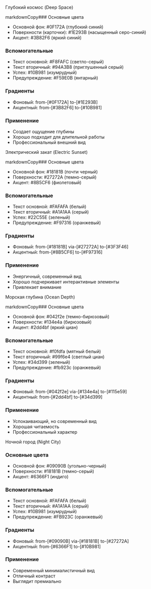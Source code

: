 Глубокий космос (Deep Space)

markdownCopy### Основные цвета
- Основной фон: #0F172A (глубокий синий)
- Поверхности (карточки): #1E293B (насыщенный серо-синий)
- Акцент: #3B82F6 (яркий синий)

### Вспомогательные
- Текст основной: #F8FAFC (светло-серый)
- Текст вторичный: #94A3B8 (приглушенный серый)
- Успех: #10B981 (изумрудный)
- Предупреждение: #F59E0B (янтарный)

### Градиенты
- Фоновый: from-[#0F172A] to-[#1E293B]
- Акцентный: from-[#3B82F6] to-[#10B981]

### Применение
- Создает ощущение глубины
- Хорошо подходит для длительной работы
- Профессиональный внешний вид

Электрический закат (Electric Sunset)

markdownCopy### Основные цвета
- Основной фон: #18181B (почти черный)
- Поверхности: #27272A (темно-серый)
- Акцент: #8B5CF6 (фиолетовый)

### Вспомогательные
- Текст основной: #FAFAFA (белый)
- Текст вторичный: #A1A1AA (серый)
- Успех: #22C55E (зеленый)
- Предупреждение: #F97316 (оранжевый)

### Градиенты
- Фоновый: from-[#18181B] via-[#27272A] to-[#3F3F46]
- Акцентный: from-[#8B5CF6] to-[#F97316]

### Применение
- Энергичный, современный вид
- Хорошо подчеркивает интерактивные элементы
- Привлекает внимание

Морская глубина (Ocean Depth)

markdownCopy### Основные цвета
- Основной фон: #042f2e (темно-бирюзовый)
- Поверхности: #134e4a (бирюзовый)
- Акцент: #2dd4bf (яркий циан)

### Вспомогательные
- Текст основной: #f0fdfa (мятный белый)
- Текст вторичный: #99f6e4 (светлый циан)
- Успех: #34d399 (зеленый)
- Предупреждение: #fb923c (оранжевый)

### Градиенты
- Фоновый: from-[#042f2e] via-[#134e4a] to-[#115e59]
- Акцентный: from-[#2dd4bf] to-[#34d399]

### Применение
- Успокаивающий, но современный вид
- Хорошая читаемость
- Профессиональный характер

Ночной город (Night City)

### Основные цвета
- Основной фон: #09090B (угольно-черный)
- Поверхности: #18181B (темно-серый)
- Акцент: #6366F1 (индиго)

### Вспомогательные
- Текст основной: #FAFAFA (белый)
- Текст вторичный: #A1A1AA (серый)
- Успех: #10B981 (изумрудный)
- Предупреждение: #FB923C (оранжевый)

### Градиенты
- Фоновый: from-[#09090B] via-[#18181B] to-[#27272A]
- Акцентный: from-[#6366F1] to-[#10B981]

### Применение
- Современный минималистичный вид
- Отличный контраст
- Выглядит премиально
